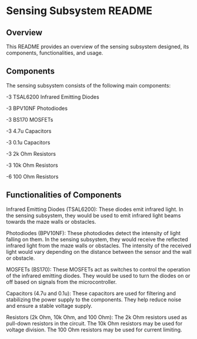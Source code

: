 # Sensing Subsystem README

## Overview
This README provides an overview of the sensing subsystem designed, its components, functionalities, and usage.

## Components
The sensing subsystem consists of the following main components:

-3 TSAL6200 Infrared Emitting Diodes

-3 BPV10NF Photodiodes

-3 BS170 MOSFETs

-3 4.7u Capacitors

-3 0.1u Capacitors

-3 2k Ohm Resistors

-3 10k Ohm Resistors

-6 100 Ohm Resistors

## Functionalities of Components
Infrared Emitting Diodes (TSAL6200): 
These diodes emit infrared light. In the sensing subsystem, they would be used to emit infrared light beams towards the maze walls or obstacles.

Photodiodes (BPV10NF): 
These photodiodes detect the intensity of light falling on them. In the sensing subsystem, they would receive the reflected infrared light from the maze walls or obstacles. The intensity of the received light would vary depending on the distance between the sensor and the wall or obstacle.

MOSFETs (BS170): 
These MOSFETs act as switches to control the operation of the infrared emitting diodes. They would be used to turn the diodes on or off based on signals from the microcontroller.

Capacitors (4.7u and 0.1u): 
These capacitors are used for filtering and stabilizing the power supply to the components. They help reduce noise and ensure a stable voltage supply.

Resistors (2k Ohm, 10k Ohm, and 100 Ohm):
The 2k Ohm resistors used as pull-down resistors in the circuit.
The 10k Ohm resistors may be used for voltage division.
The 100 Ohm resistors may be used for current limiting.
